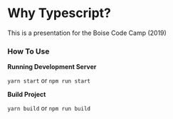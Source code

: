 # Why Typescript? 

This is a presentation for the Boise Code Camp (2019)

### How To Use

**Running Development Server**

`yarn start` or `npm run start`

**Build Project**

`yarn build` or `npm run build`
